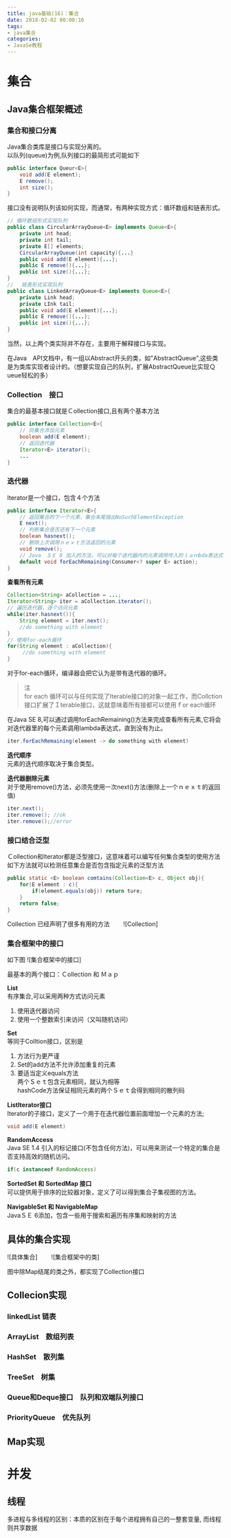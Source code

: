 ```yaml
---
title: java基础(16)：集合
date: 2018-02-02 00:00:16
tags: 
- java集合
categories: 
- JavaSe教程
---
```



# 集合

## Java集合框架概述

### 集合和接口分离
Java集合类库是接口与实现分离的。  
以队列(queue)为例,队列接口的最简形式可能如下
```java
public interface Queur<E>{
    void add(E element);
    E remove();
    int size();
}
```
接口没有说明队列该如何实现，而通常，有两种实现方式：循环数组和链表形式。
```java
// 循环数组形式实现队列
public class CircularArrayQueue<E> implements Queue<E>{
    private int head;
    private int tail;
    private E[] elements;
    CircularArrayQueue(int capacity){...}
    public void add(E element){...};
    public E remove(){...};
    public int size(){...};
}
// 　链表形式实现队列
public class LinkedArrayQueue<E> implements Queue<E>{
    private Link head;
    private LInk tail;
    public void add(E element){...};
    public E remove(){...};
    public int size(){...};
}
```
当然，以上两个类实际并不存在，主要用于解释接口与实现。

在Java　API文档中，有一组以Abstract开头的类，如"AbstractQueue",这些类是为类库实现者设计的。（想要实现自己的队列，扩展AbstractQueue比实现Ｑueue轻松的多）

### Collection　接口
集合的最基本接口就是Ｃollection接口,且有两个基本方法
```java
public interface Collection<E>{
    // 向集合添加元素
    boolean add(E element);
    // 返回迭代器
    Iterator<E> iterator();
    ...
}
```

### 迭代器
Iterator是一个接口，包含４个方法
```java
public interface Iterator<E>{
    // 返回集合的下一个元素，集合末尾抛出NoSuchElementException
    E next();
    // 判断集合是否还有下一个元素
    boolean hasnext();
    // 删除上次调用ｎｅｘｔ方法返回的元素
    void remove();
    // Java　ＳＥ 8 加入的方法，可以对每个迭代器内的元素调用传入的ｌａｍbda表达式
    default void forEachRemaining(Consumer<? super E> action);
}
```
**查看所有元素**
```java
Collection<String> aCollection = ...;
Iterator<String> iter = aCollection.iterator();
// 遍历迭代器，逐个访问元素
while(iter.hasnext()){
    String element = iter.next();
    //do something with element
}
// 使用for-each循环
for(String element : aCollection){
     //do something with element
}
```
对于for-each循环，编译器会把它认为是带有迭代器的循环。

>注  
>for each 循环可以与任何实现了Iterable接口的对象一起工作，而Collction接口扩展了Ｉterable接口，这就意味着所有接都可以使用ｆor each循环

在Java SE 8,可以通过调用forEachRemaining()方法来完成查看所有元素,它将会对迭代器里的每个元素调用lambda表达式，直到没有为止。
```java
iter.forEachRemaining(element -> do something with element)
```
**迭代顺序**  
元素的迭代顺序取决于集合类型。

**迭代器删除元素**  
对于使用remove()方法，必须先使用一次next()方法(删除上一个ｎｅｘｔ的返回值)
```java
iter.next();
iter.remove(); //ok
iter.remove();//error
```

### 接口结合泛型
Ｃollection和Iterator都是泛型接口，这意味着可以编写任何集合类型的使用方法  
如下方法就可以检测任意集合是否包含指定元素的泛型方法
```java
public static <E> boolean comtains(Collection<E> c, Object obj){
    for(E element : c){
        if(element.equals(obj)) return ture;
    }
    return false;
}
```

Collection 已经声明了很多有用的方法　　
![Collection]

### 集合框架中的接口
如下图
![集合框架中的接口]

最基本的两个接口：Ｃollection 和 Ｍａｐ  

**List**  
有序集合,可以采用两种方式访问元素
1. 使用迭代器访问
2. 使用一个整数索引来访问（又叫随机访问）

**Set**  
等同于Colltion接口，区别是
1. 方法行为更严谨
2. Set的add方法不允许添加重复的元素
3. 要适当定义equals方法  
    两个Ｓｅｔ包含元素相同，就认为相等  
    hashCode方法保证相同元素的两个Ｓｅｔ会得到相同的散列码

**ListIterator接口**  
Iterator的子接口，定义了一个用于在迭代器位置前面增加一个元素的方法;
```java
void add(E element)
```

**RandomAccess**  
Java SE 1.4 引入的标记接口(不包含任何方法)，可以用来测试一个特定的集合是否支持高效的随机访问。
```java
if(c instanceof RandomAccess)
```

**SortedSet 和 SortedMap 接口**  
可以提供用于排序的比较器对象，定义了可以得到集合子集视图的方法。

**NavigableSet 和 NavigableMap**  
JavaＳＥ 6添加，包含一些用于搜索和遍历有序集和映射的方法

## 具体的集合实现
![具体集合]　　
![集合框架中的类]

图中除Map结尾的类之外，都实现了Collection接口

## Collecion实现
### linkedList 链表
### ArrayList　数组列表
### HashSet　散列集
### TreeSet　树集
### Queue和Deque接口　队列和双端队列接口
### PriorityQueue　优先队列

## Map实现

# 并发
## 线程
多进程与多线程的区别：本质的区别在于每个进程拥有自己的一整套变量, 而线程则共享数据